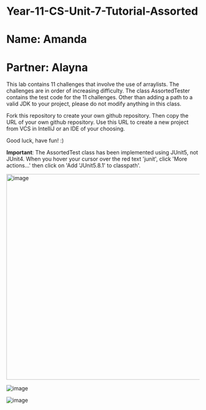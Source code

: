 # Year-11-CS-Unit-7-Tutorial-Assorted
# Name: Amanda
# Partner: Alayna 

This lab contains 11 challenges that involve the use of arraylists. The challenges are in order of increasing difficulty.
The class AssortedTester contains the test code for the 11 challenges. Other than adding a path to a valid JDK to your project, please do not modify anything in this class. 

Fork this repository to create your own github repository. Then copy the URL of your own github repository. Use this URL to create a new project from VCS in IntelliJ or an IDE of your choosing.

Good luck, have fun! :)

<b>Important</b>: The AssortedTest class has been implemented using JUnit5, not JUnit4. When you hover your cursor over the red text 'junit', click 'More actions...' then click on 'Add 'JUnit5.8.1' to classpath'.


<img width="537" alt="image" src="https://user-images.githubusercontent.com/57818506/220793896-76d009d0-d149-45e6-a867-b25f4c4d3579.png">

![image](https://user-images.githubusercontent.com/57818506/220794394-307c0957-762d-4209-ab7c-2a8dc05e36c8.png)

![image](https://user-images.githubusercontent.com/57818506/220794612-404d312a-f85e-47bb-abe1-65aeb6b7078e.png)







